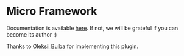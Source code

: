 # Micro Framework

Documentation is available [here](https://micro-php.net/docs). If not, we will be grateful if you can become its author :)

Thanks to [Oleksii Bulba](https://github.com/OleksiiBulba) for implementing this plugin.
